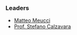 ### Leaders
* [Matteo Meucci](mailto:matteo.meucci@owasp.org)
* [Prof. Stefano Calzavara](mailto:stefano.calzavara@owasp.org)
